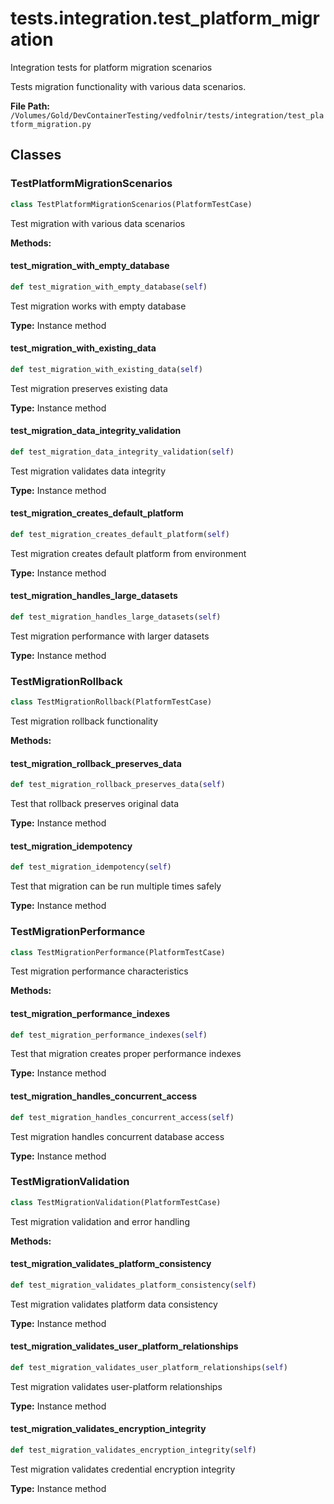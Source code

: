 # tests.integration.test_platform_migration

Integration tests for platform migration scenarios

Tests migration functionality with various data scenarios.

**File Path:** `/Volumes/Gold/DevContainerTesting/vedfolnir/tests/integration/test_platform_migration.py`

## Classes

### TestPlatformMigrationScenarios

```python
class TestPlatformMigrationScenarios(PlatformTestCase)
```

Test migration with various data scenarios

**Methods:**

#### test_migration_with_empty_database

```python
def test_migration_with_empty_database(self)
```

Test migration works with empty database

**Type:** Instance method

#### test_migration_with_existing_data

```python
def test_migration_with_existing_data(self)
```

Test migration preserves existing data

**Type:** Instance method

#### test_migration_data_integrity_validation

```python
def test_migration_data_integrity_validation(self)
```

Test migration validates data integrity

**Type:** Instance method

#### test_migration_creates_default_platform

```python
def test_migration_creates_default_platform(self)
```

Test migration creates default platform from environment

**Type:** Instance method

#### test_migration_handles_large_datasets

```python
def test_migration_handles_large_datasets(self)
```

Test migration performance with larger datasets

**Type:** Instance method

### TestMigrationRollback

```python
class TestMigrationRollback(PlatformTestCase)
```

Test migration rollback functionality

**Methods:**

#### test_migration_rollback_preserves_data

```python
def test_migration_rollback_preserves_data(self)
```

Test that rollback preserves original data

**Type:** Instance method

#### test_migration_idempotency

```python
def test_migration_idempotency(self)
```

Test that migration can be run multiple times safely

**Type:** Instance method

### TestMigrationPerformance

```python
class TestMigrationPerformance(PlatformTestCase)
```

Test migration performance characteristics

**Methods:**

#### test_migration_performance_indexes

```python
def test_migration_performance_indexes(self)
```

Test that migration creates proper performance indexes

**Type:** Instance method

#### test_migration_handles_concurrent_access

```python
def test_migration_handles_concurrent_access(self)
```

Test migration handles concurrent database access

**Type:** Instance method

### TestMigrationValidation

```python
class TestMigrationValidation(PlatformTestCase)
```

Test migration validation and error handling

**Methods:**

#### test_migration_validates_platform_consistency

```python
def test_migration_validates_platform_consistency(self)
```

Test migration validates platform data consistency

**Type:** Instance method

#### test_migration_validates_user_platform_relationships

```python
def test_migration_validates_user_platform_relationships(self)
```

Test migration validates user-platform relationships

**Type:** Instance method

#### test_migration_validates_encryption_integrity

```python
def test_migration_validates_encryption_integrity(self)
```

Test migration validates credential encryption integrity

**Type:** Instance method

